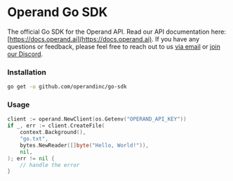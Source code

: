# Operand Go SDK

The official Go SDK for the Operand API. Read our API documentation here: [https://docs.operand.ai](https://docs.operand.ai). If you have any questions or feedback, please feel free to reach out to us [via email](mailto:support@operand.ai) or [join our Discord](https://operand.ai/discord).

### Installation

```bash
go get -u github.com/operandinc/go-sdk
```

### Usage

```go
client := operand.NewClient(os.Getenv("OPERAND_API_KEY"))
if _, err := client.CreateFile(
    context.Background(),
    "go.txt",
    bytes.NewReader([]byte("Hello, World!")),
    nil,
); err != nil {
    // handle the error
}
```
